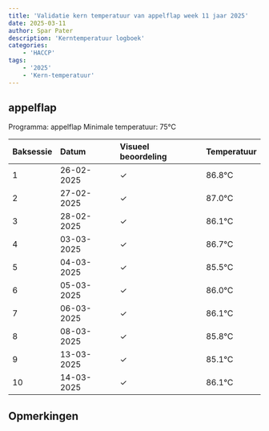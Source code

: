 ```yaml
---
title: 'Validatie kern temperatuur van appelflap week 11 jaar 2025'
date: 2025-03-11
author: Spar Pater
description: 'Kerntemperatuur logboek'
categories:
    - 'HACCP'
tags:
    - '2025'
    - 'Kern-temperatuur'
---
```


## appelflap

Programma: appelflap
Minimale temperatuur: 75°C

| Baksessie | Datum | Visueel beoordeling | Temperatuur |
|:---|:---|:---|:---|
| 1 | 26-02-2025 | &check; | 86.8°C |
| 2 | 27-02-2025 | &check; | 87.0°C |
| 3 | 28-02-2025 | &check; | 86.1°C |
| 4 | 03-03-2025 | &check; | 86.7°C |
| 5 | 04-03-2025 | &check; | 85.5°C |
| 6 | 05-03-2025 | &check; | 86.0°C |
| 7 | 06-03-2025 | &check; | 86.1°C |
| 8 | 08-03-2025 | &check; | 85.8°C |
| 9 | 13-03-2025 | &check; | 85.1°C |
| 10 | 14-03-2025 | &check; | 86.1°C |

## Opmerkingen


